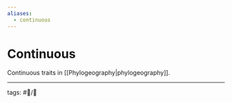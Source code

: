 ```yaml
---
aliases:
  - continuous
---
```


# Continuous

Continuous traits in [[Phylogeography|phylogeography]].

---

tags: #📝/🌱
